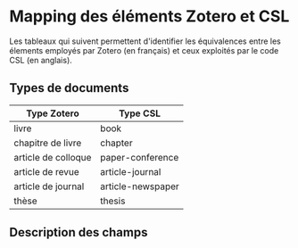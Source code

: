 # Mapping des éléments Zotero et CSL
Les tableaux qui suivent permettent d'identifier les équivalences entre les élements employés par Zotero (en français) et ceux exploités par le code CSL (en anglais).

## Types de documents 
|Type Zotero|Type CSL|
| ------------- | ------------- |
| livre |book|
| chapitre de livre | chapter |
| article de colloque | paper-conference |
| article de revue | article-journal |
| article de journal | article-newspaper |
| thèse | thesis |

## Description des champs
